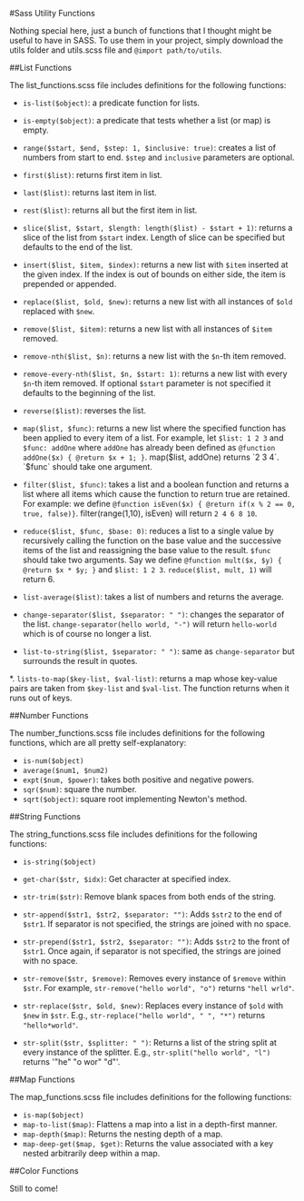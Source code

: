 #Sass Utility Functions

Nothing special here, just a bunch of functions that I thought might be useful to have in SASS. To use them in your project, simply download the utils folder and utils.scss file and `@import path/to/utils`.

##List Functions

The list_functions.scss file includes definitions for the following functions:

* `is-list($object)`: a predicate function for lists.

*  `is-empty($object)`: a predicate that tests whether a list (or map) is empty.

*  `range($start, $end, $step: 1, $inclusive: true)`: creates a list of numbers from start to end. `$step` and `inclusive` parameters are optional.

*  `first($list)`: returns first item in list.

* `last($list)`: returns last item in list.

* `rest($list)`: returns all but the first item in list.

* `slice($list, $start, $length: length($list) - $start + 1)`: returns a slice of the list from `$start` index. Length of slice can be specified but defaults to the end of the list.

* `insert($list, $item, $index)`: returns a new list with `$item` inserted at the given index. If the index is out of bounds on either side, the item is prepended or appended.

* `replace($list, $old, $new)`: returns a new list with all instances of `$old` replaced with `$new`.

* `remove($list, $item)`: returns a new list with all instances of `$item` removed.

* `remove-nth($list, $n)`: returns a new list with the `$n`-th item removed.

* `remove-every-nth($list, $n, $start: 1)`: returns a new list with every `$n`-th item removed. If optional `$start` parameter is not specified it defaults to the beginning of the list.

* `reverse($list)`: reverses the list.

* `map($list, $func)`: returns a new list where the specified function has been applied to every item of a list. For example, let `$list: 1 2 3` and `$func: addOne` where `addOne` has already been defined as `@function addOne($x) { @return $x + 1; }`. map($list, addOne) returns `2 3 4`. `$func` should take one argument.

* `filter($list, $func)`: takes a list and a boolean function and returns a list where all items which cause the function to return true are retained. For example: we define `@function isEven($x) { @return if(x % 2 == 0, true, false)}`. filter(range(1,10), isEven) will return `2 4 6 8 10`.

* `reduce($list, $func, $base: 0)`: reduces a list to a single value by recursively calling the function on the base value and the successive items of the list and reassigning the base value to the result. `$func` should take two arguments. Say we define `@function mult($x, $y) { @return $x * $y; }` and `$list: 1 2 3`. `reduce($list, mult, 1)` will return 6.

* `list-average($list)`: takes a list of numbers and returns the average.

* `change-separator($list, $separator: " ")`: changes the separator of the list.
 `change-separator(hello world, "-")` will return `hello-world` which is of course no longer a list.

* `list-to-string($list, $separator: " ")`: same as `change-separator` but surrounds the result in quotes.

*. `lists-to-map($key-list, $val-list)`: returns a map whose key-value pairs are taken from `$key-list` and `$val-list`. The function returns when it runs out of keys.


##Number Functions

The number_functions.scss file includes definitions for the following functions, which are all pretty self-explanatory:

* `is-num($object)`
* `average($num1, $num2)`
* `expt($num, $power)`: takes both positive and negative powers.
* `sqr($num)`: square the number.
* `sqrt($object)`: square root implementing Newton's method.


##String Functions

The string_functions.scss file includes definitions for the following functions:

* `is-string($object)`

* `get-char($str, $idx)`: Get character at specified index.

* `str-trim($str)`: Remove blank spaces from both ends of the string.

* `str-append($str1, $str2, $separator: "")`: Adds `$str2` to the end of `$str1`. If separator is not specified, the strings are joined with no space.

* `str-prepend($str1, $str2, $separator: "")`: Adds `$str2` to the front of `$str1`. Once again, if separator is not specified, the strings are joined with no space.

* `str-remove($str, $remove)`: Removes every instance of `$remove` within `$str`. For example, `str-remove("hello world", "o")` returns `"hell wrld"`.

* `str-replace($str, $old, $new)`: Replaces every instance of `$old` with `$new` in `$str`. E.g., `str-replace("hello world", " ", "*")` returns `"hello*world"`.

* `str-split($str, $splitter: " ")`: Returns a list of the string split at every instance of the splitter. E.g., `str-split("hello world", "l")` returns '"he" "o wor" "d"'.


##Map Functions

The map_functions.scss file includes definitions for the following functions:

* `is-map($object)`
* `map-to-list($map)`: Flattens a map into a list in a depth-first manner.
* `map-depth($map)`: Returns the nesting depth of a map.
* `map-deep-get($map, $get)`: Returns the value associated with a key nested arbitrarily deep within a map.

##Color Functions

Still to come!
